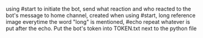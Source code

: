using #start to initiate the bot, send what reaction and who reacted to the bot's message to home channel, created when using #start, long reference image everytime the word "long" is mentioned, #echo repeat whatever is put after the echo. Put the bot's token into TOKEN.txt next to the python file
